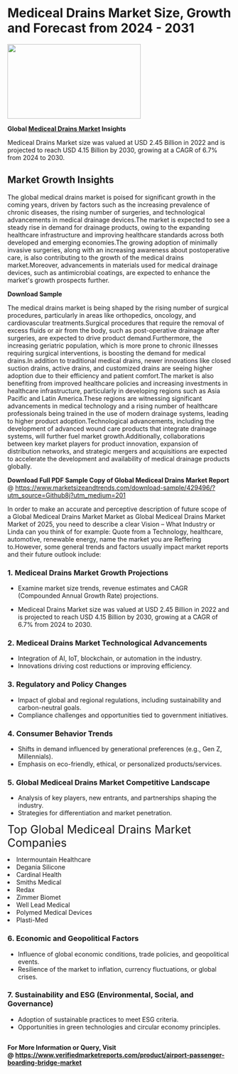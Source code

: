 <H1>Mediceal Drains Market Size, Growth and Forecast from 2024 - 2031</H1><img class="aligncenter size-medium wp-image-584254" src="https://thirdeyenews.in/wp-content/uploads/2024/09/Global-Market-Research-300x168.jpeg" alt="" width="300" height="168" /><p><strong>Global&nbsp;<a href="https://www.marketsizeandtrends.com/download-sample/429496/?utm_source=Github8j?utm_medium=201">Mediceal Drains Market</a> Insights</strong></p><p>Mediceal Drains Market size was valued at USD 2.45 Billion in 2022 and is projected to reach USD 4.15 Billion by 2030, growing at a CAGR of 6.7% from 2024 to 2030.</p><p><h2>Market Growth Insights</h2> <p>The global medical drains market is poised for significant growth in the coming years, driven by factors such as the increasing prevalence of chronic diseases, the rising number of surgeries, and technological advancements in medical drainage devices.The market is expected to see a steady rise in demand for drainage products, owing to the expanding healthcare infrastructure and improving healthcare standards across both developed and emerging economies.The growing adoption of minimally invasive surgeries, along with an increasing awareness about postoperative care, is also contributing to the growth of the medical drains market.Moreover, advancements in materials used for medical drainage devices, such as antimicrobial coatings, are expected to enhance the market's growth prospects further.</p> <p><strong>Download Sample</strong></p> <p>The medical drains market is being shaped by the rising number of surgical procedures, particularly in areas like orthopedics, oncology, and cardiovascular treatments.Surgical procedures that require the removal of excess fluids or air from the body, such as post-operative drainage after surgeries, are expected to drive product demand.Furthermore, the increasing geriatric population, which is more prone to chronic illnesses requiring surgical interventions, is boosting the demand for medical drains.In addition to traditional medical drains, newer innovations like closed suction drains, active drains, and customized drains are seeing higher adoption due to their efficiency and patient comfort.The market is also benefiting from improved healthcare policies and increasing investments in healthcare infrastructure, particularly in developing regions such as Asia Pacific and Latin America.These regions are witnessing significant advancements in medical technology and a rising number of healthcare professionals being trained in the use of modern drainage systems, leading to higher product adoption.Technological advancements, including the development of advanced wound care products that integrate drainage systems, will further fuel market growth.Additionally, collaborations between key market players for product innovation, expansion of distribution networks, and strategic mergers and acquisitions are expected to accelerate the development and availability of medical drainage products globally.</p> <p><span class=""><strong>Download Full PDF Sample Copy of Global Mediceal Drains Market Report</strong> @ <a href="https://www.marketsizeandtrends.com/download-sample/429496/?utm_source=Github8j?utm_medium=201" target="_blank">https://www.marketsizeandtrends.com/download-sample/429496/?utm_source=Github8j?utm_medium=201</a></span></p><p>In order to make an accurate and perceptive description of future scope of a Global&nbsp;Mediceal Drains Market Market as Global&nbsp;Mediceal Drains Market Market of 2025, you need to describe a clear Vision &ndash; What Industry or Linda can you think of for example: Quote from a Technology, healthcare, automotive, renewable energy, name the market you are Reffering to.However, some general trends and factors usually impact market reports and their future outlook include:</p><h3>1.&nbsp;<strong>Mediceal Drains Market Growth Projections</strong></h3><ul><li>Examine market size trends, revenue estimates and CAGR (Compounded Annual Growth Rate) projections.</li><li><p>Mediceal Drains Market size was valued at USD 2.45 Billion in 2022 and is projected to reach USD 4.15 Billion by 2030, growing at a CAGR of 6.7% from 2024 to 2030.</p></li></ul><h3>2.&nbsp;<strong>Mediceal Drains Market Technological Advancements</strong></h3><ul><li>Integration of AI, IoT, blockchain, or automation in the industry.</li><li>Innovations driving cost reductions or improving efficiency.</li></ul><h3>3.&nbsp;<strong>Regulatory and Policy Changes</strong></h3><ul><li>Impact of global and regional regulations, including sustainability and carbon-neutral goals.</li><li>Compliance challenges and opportunities tied to government initiatives.</li></ul><h3>4.&nbsp;<strong>Consumer Behavior Trends</strong></h3><ul><li>Shifts in demand influenced by generational preferences (e.g., Gen Z, Millennials).</li><li>Emphasis on eco-friendly, ethical, or personalized products/services.</li></ul><h3>5.&nbsp;<strong>Global Mediceal Drains Market Competitive Landscape</strong></h3><ul><li>Analysis of key players, new entrants, and partnerships shaping the industry.</li><li>Strategies for differentiation and market penetration.</li></ul><p data-pm-slice="1 1 []"><span style="color: inherit; font-family: inherit; font-size: 25px;">Top Global Mediceal Drains Market Companies</span></p><div class="" data-test-id=""><p><li>Intermountain Healthcare</li><li> Degania Silicone</li><li> Cardinal Health</li><li> Smiths Medical</li><li> Redax</li><li> Zimmer Biomet</li><li> Well Lead Medical</li><li> Polymed Medical Devices</li><li> Plasti-Med</li></p></div><h3>6.&nbsp;<strong>Economic and Geopolitical Factors</strong></h3><ul><li>Influence of global economic conditions, trade policies, and geopolitical events.</li><li>Resilience of the market to inflation, currency fluctuations, or global crises.</li></ul><h3>7.&nbsp;<strong>Sustainability and ESG (Environmental, Social, and Governance)</strong></h3><ul><li>Adoption of sustainable practices to meet ESG criteria.</li><li>Opportunities in green technologies and circular economy principles.</li></ul><h2><strong style="font-size: 14px;">For More Information or Query, Visit @&nbsp;</strong><a style="background-color: #ffffff; font-size: 14px;" href="https://www.marketsizeandtrends.com/report/mediceal-drains-market/" target="_blank">https://www.verifiedmarketreports.com/product/airport-passenger-boarding-bridge-market</a></h2>
